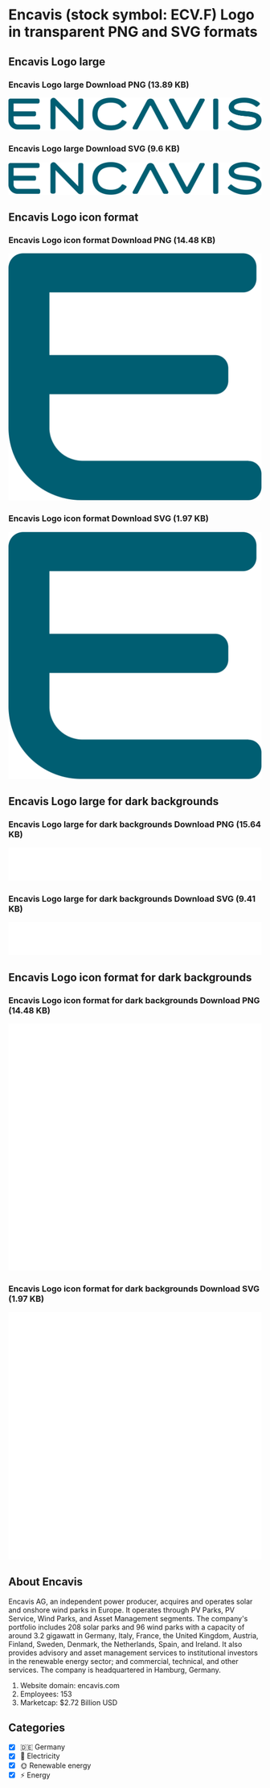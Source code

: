 # Encavis (stock symbol: ECV.F) Logo in transparent PNG and SVG formats

## Encavis Logo large

### Encavis Logo large Download PNG (13.89 KB)

![Encavis Logo large Download PNG (13.89 KB)](/img/orig/ECV.F_BIG-ea0a2323.png)

### Encavis Logo large Download SVG (9.6 KB)

![Encavis Logo large Download SVG (9.6 KB)](/img/orig/ECV.F_BIG-9b7d8ef8.svg)

## Encavis Logo icon format

### Encavis Logo icon format Download PNG (14.48 KB)

![Encavis Logo icon format Download PNG (14.48 KB)](/img/orig/ECV.F-d66242b3.png)

### Encavis Logo icon format Download SVG (1.97 KB)

![Encavis Logo icon format Download SVG (1.97 KB)](/img/orig/ECV.F-da173426.svg)

## Encavis Logo large for dark backgrounds

### Encavis Logo large for dark backgrounds Download PNG (15.64 KB)

![Encavis Logo large for dark backgrounds Download PNG (15.64 KB)](/img/orig/ECV.F_BIG.D-488bc304.png)

### Encavis Logo large for dark backgrounds Download SVG (9.41 KB)

![Encavis Logo large for dark backgrounds Download SVG (9.41 KB)](/img/orig/ECV.F_BIG.D-a16fd67f.svg)

## Encavis Logo icon format for dark backgrounds

### Encavis Logo icon format for dark backgrounds Download PNG (14.48 KB)

![Encavis Logo icon format for dark backgrounds Download PNG (14.48 KB)](/img/orig/ECV.F.D-f4594d50.png)

### Encavis Logo icon format for dark backgrounds Download SVG (1.97 KB)

![Encavis Logo icon format for dark backgrounds Download SVG (1.97 KB)](/img/orig/ECV.F.D-c01bc8ec.svg)

## About Encavis

Encavis AG, an independent power producer, acquires and operates solar and onshore wind parks in Europe. It operates through PV Parks, PV Service, Wind Parks, and Asset Management segments. The company's portfolio includes 208 solar parks and 96 wind parks with a capacity of around 3.2 gigawatt in Germany, Italy, France, the United Kingdom, Austria, Finland, Sweden, Denmark, the Netherlands, Spain, and Ireland. It also provides advisory and asset management services to institutional investors in the renewable energy sector; and commercial, technical, and other services. The company is headquartered in Hamburg, Germany.

1. Website domain: encavis.com
2. Employees: 153
3. Marketcap: $2.72 Billion USD


## Categories
- [x] 🇩🇪 Germany
- [x] 🔋 Electricity
- [x] 🌞 Renewable energy
- [x] ⚡ Energy
